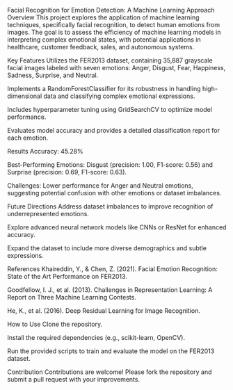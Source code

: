 Facial Recognition for Emotion Detection: A Machine Learning Approach
Overview
This project explores the application of machine learning techniques, specifically facial recognition, to detect human emotions from images. The goal is to assess the efficiency of machine learning models in interpreting complex emotional states, with potential applications in healthcare, customer feedback, sales, and autonomous systems.

Key Features
Utilizes the FER2013 dataset, containing 35,887 grayscale facial images labeled with seven emotions: Anger, Disgust, Fear, Happiness, Sadness, Surprise, and Neutral.

Implements a RandomForestClassifier for its robustness in handling high-dimensional data and classifying complex emotional expressions.

Includes hyperparameter tuning using GridSearchCV to optimize model performance.

Evaluates model accuracy and provides a detailed classification report for each emotion.

Results
Accuracy: 45.28%

Best-Performing Emotions: Disgust (precision: 1.00, F1-score: 0.56) and Surprise (precision: 0.69, F1-score: 0.63).

Challenges: Lower performance for Anger and Neutral emotions, suggesting potential confusion with other emotions or dataset imbalances.

Future Directions
Address dataset imbalances to improve recognition of underrepresented emotions.

Explore advanced neural network models like CNNs or ResNet for enhanced accuracy.

Expand the dataset to include more diverse demographics and subtle expressions.

References
Khaireddin, Y., & Chen, Z. (2021). Facial Emotion Recognition: State of the Art Performance on FER2013.

Goodfellow, I. J., et al. (2013). Challenges in Representation Learning: A Report on Three Machine Learning Contests.

He, K., et al. (2016). Deep Residual Learning for Image Recognition.

How to Use
Clone the repository.

Install the required dependencies (e.g., scikit-learn, OpenCV).

Run the provided scripts to train and evaluate the model on the FER2013 dataset.

Contribution
Contributions are welcome! Please fork the repository and submit a pull request with your improvements.
